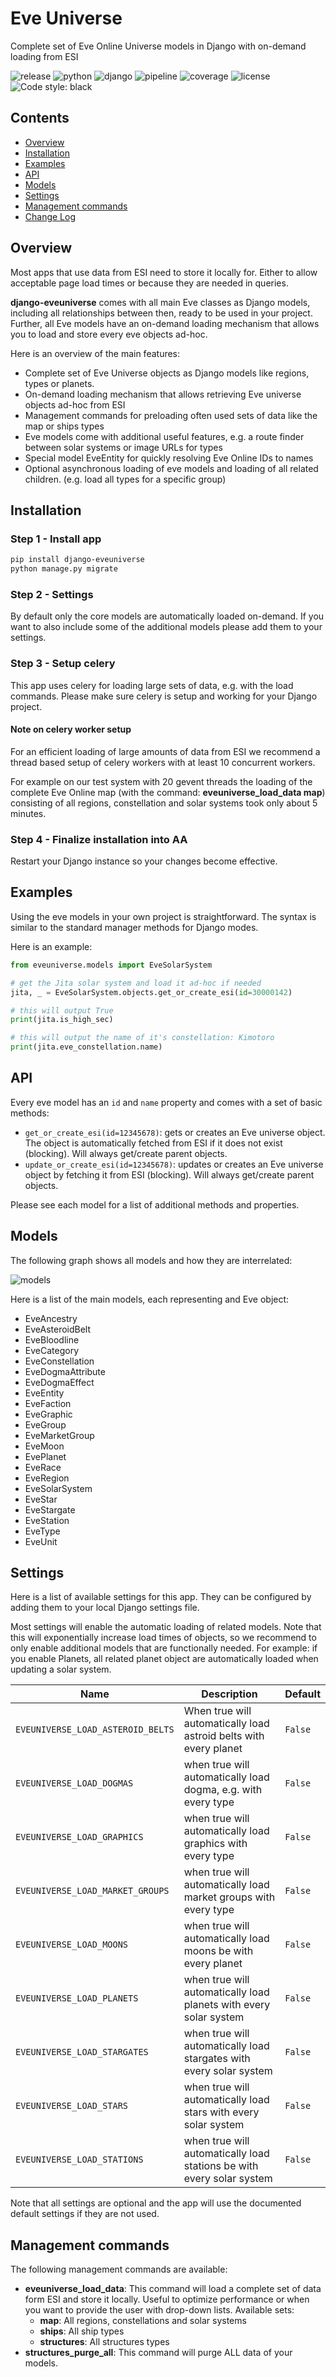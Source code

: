 # Eve Universe

Complete set of Eve Online Universe models in Django with on-demand loading from ESI

![release](https://img.shields.io/pypi/v/django-eveuniverse?label=release) ![python](https://img.shields.io/pypi/pyversions/django-eveuniverse) ![django](https://img.shields.io/pypi/djversions/django-eveuniverse?label=django) ![pipeline](https://gitlab.com/ErikKalkoken/django-eveuniverse/badges/master/pipeline.svg) ![coverage](https://gitlab.com/ErikKalkoken/django-eveuniverse/badges/master/coverage.svg) ![license](https://img.shields.io/badge/license-MIT-green) ![Code style: black](https://img.shields.io/badge/code%20style-black-000000.svg)

## Contents

- [Overview](#overview)
- [Installation](#installation)
- [Examples](#examples)
- [API](#api)
- [Models](#models)
- [Settings](#settings)
- [Management commands](#Management-commands)
- [Change Log](CHANGELOG.md)

## Overview

Most apps that use data from ESI need to store it locally for. Either to allow  acceptable page load times or because they are needed in queries.

**django-eveuniverse** comes with all main Eve classes as Django models, including all relationships between then, ready to be used in your project. Further, all Eve models have an on-demand loading mechanism that allows you to load and store every eve objects ad-hoc.

Here is an overview of the main features:

- Complete set of Eve Universe objects as Django models like regions, types or planets.
- On-demand loading mechanism that allows retrieving Eve universe objects ad-hoc from ESI
- Management commands for preloading often used sets of data like the map or ships types
- Eve models come with additional useful features, e.g. a route finder between solar systems or image URLs for types
- Special model EveEntity for quickly resolving Eve Online IDs to names
- Optional asynchronous loading of eve models and loading of all related children. (e.g. load all types for a specific group)

## Installation

### Step 1 - Install app

```bash
pip install django-eveuniverse
python manage.py migrate
```

### Step 2 - Settings

By default only the core models are automatically loaded on-demand. If you want to also include some of the additional models please add them to your settings.

### Step 3 - Setup celery

This app uses celery for loading large sets of data, e.g. with the load commands. Please make sure celery is setup and working for your Django project.

#### Note on celery worker setup

For an efficient loading of large amounts of data from ESI we recommend a thread based setup of celery workers with at least 10 concurrent workers.

For example on our test system with 20 gevent threads the loading of the complete Eve Online map (with the command: **eveuniverse_load_data map**) consisting of all regions, constellation and solar systems took only about 5 minutes.

### Step 4 - Finalize installation into AA

Restart your Django instance so your changes become effective.

## Examples

Using the eve models in your own project is straightforward. The syntax is similar to the standard manager methods for Django modes.

Here is an example:

```python
from eveuniverse.models import EveSolarSystem

# get the Jita solar system and load it ad-hoc if needed
jita, _ = EveSolarSystem.objects.get_or_create_esi(id=30000142)

# this will output True
print(jita.is_high_sec)

# this will output the name of it's constellation: Kimotoro
print(jita.eve_constellation.name)
```

## API

Every eve model has an `id` and `name` property and comes with a set of basic methods:

- `get_or_create_esi(id=12345678)`: gets or creates an Eve universe object. The object is automatically fetched from ESI if it does not exist (blocking). Will always get/create parent objects.
- `update_or_create_esi(id=12345678)`: updates or creates an Eve universe object by fetching it from ESI (blocking). Will always get/create parent objects.

Please see each model for a list of additional methods and properties.

## Models

The following graph shows all models and how they are interrelated:

![models](https://i.imgur.com/FYYihzt.png)

Here is a list of the main models, each representing and Eve object:

- EveAncestry
- EveAsteroidBelt
- EveBloodline
- EveCategory
- EveConstellation
- EveDogmaAttribute
- EveDogmaEffect
- EveEntity
- EveFaction
- EveGraphic
- EveGroup
- EveMarketGroup
- EveMoon
- EvePlanet
- EveRace
- EveRegion
- EveSolarSystem
- EveStar
- EveStargate
- EveStation
- EveType
- EveUnit

## Settings

Here is a list of available settings for this app. They can be configured by adding them to your local Django settings file.

Most settings will enable the automatic loading of related models. Note that this will exponentially increase load times of objects, so we recommend to only enable additional models that are functionally needed. For example: if you enable Planets, all related planet object are automatically loaded when updating a solar system.

Name | Description | Default
-- | -- | --
`EVEUNIVERSE_LOAD_ASTEROID_BELTS`| When true will automatically load astroid belts with every planet  | `False`
`EVEUNIVERSE_LOAD_DOGMAS`| when true will automatically load dogma, e.g. with every type | `False`
`EVEUNIVERSE_LOAD_GRAPHICS`| when true will automatically load graphics with every type | `False`
`EVEUNIVERSE_LOAD_MARKET_GROUPS`| when true will automatically load market groups with every type  | `False`
`EVEUNIVERSE_LOAD_MOONS`| when true will automatically load moons be with every planet | `False`
`EVEUNIVERSE_LOAD_PLANETS`| when true will automatically load planets with every solar system| `False`
`EVEUNIVERSE_LOAD_STARGATES`| when true will automatically load stargates with every solar system  | `False`
`EVEUNIVERSE_LOAD_STARS`| when true will automatically load stars with every solar system | `False`
`EVEUNIVERSE_LOAD_STATIONS`| when true will automatically load stations be with every solar system | `False`

Note that all settings are optional and the app will use the documented default settings if they are not used.

## Management commands

The following management commands are available:

- **eveuniverse_load_data**: This command will load a complete set of data form ESI and store it locally. Useful to optimize performance or when you want to provide the user with drop-down lists. Available sets:
  - **map**: All regions, constellations and solar systems
  - **ships**: All ship types
  - **structures**: All structures types
- **structures_purge_all**: This command will purge ALL data of your models.

